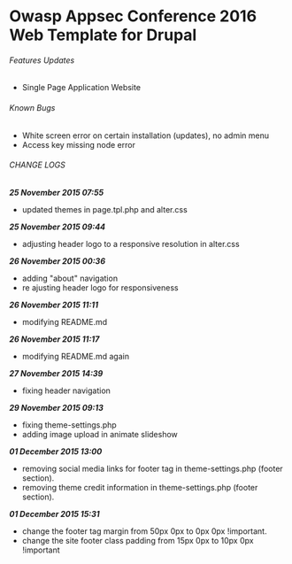 # Owasp Appsec Conference 2016 Web Template for Drupal

###### Features Updates
- Single Page Application Website

###### Known Bugs
- White screen error on certain installation (updates), no admin menu
- Access key missing node error

###### CHANGE LOGS
***25 November 2015 07:55***
- updated themes in page.tpl.php and alter.css

***25 November 2015 09:44***
- adjusting header logo to a responsive resolution in alter.css

***26 November 2015 00:36***
- adding "about" navigation
- re ajusting header logo for responsiveness

***26 November 2015 11:11***
- modifying README.md

***26 November 2015 11:17***
- modifying README.md again

***27 November 2015 14:39***
- fixing header navigation

***29 November 2015 09:13***
- fixing theme-settings.php
- adding image upload in animate slideshow

***01 December 2015 13:00***
- removing social media links for footer tag in theme-settings.php (footer section).
- removing theme credit information in theme-settings.php (footer section).

***01 December 2015 15:31***
- change the footer tag margin from 50px 0px to 0px 0px !important.
- change the site footer class padding from 15px 0px to 10px 0px !important
